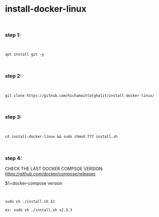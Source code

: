 # install-docker-linux

<br>

### step 1:

<br>

    apt install git -y

<br>

### step 2:

<br>

    git clone https://github.com/hichamaittalghalit/install-docker-linux/

<br>

### step 3:

<br>

    cd install-docker-linux && sudo chmod 777 install.sh

<br>

### step 4: 

CHECK THE LAST DOCKER COMPSOE VERSION: https://github.com/docker/compose/releases

$1=docker-compose version 

<br>

    sudo sh ./install.sh $1
    
    ex: sudo sh ./install.sh v2.3.3
